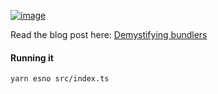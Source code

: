 [![image](https://github.com/user-attachments/assets/b81ca581-1994-4bc7-9134-e8813bbe85a0)](https://rena.to/blog/demystifying-bundlers)

Read the blog post here: [Demystifying bundlers](https://rena.to/blog/demystifying-bundlers)


#### Running it

```
yarn esno src/index.ts
```
